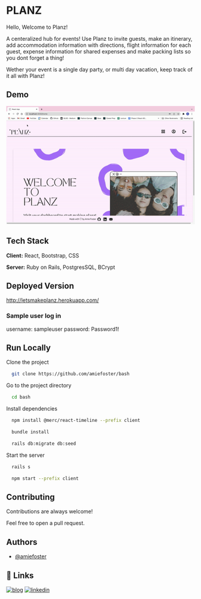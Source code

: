 
# PLANZ

Hello, 
Welcome to Planz! 

A centeralized hub for events! Use Planz to invite guests, make an itinerary, add accommodation information with directions, flight information for each guest, expense information for shared expenses and make packing lists so you dont forget a thing!

Wether your event is a single day party, or multi day vacation, keep track of it all with Planz!

## Demo

![App Screenshot](planz-demo.gif)

## Tech Stack

**Client:** React, Bootstrap, CSS

**Server:** Ruby on Rails, PostgresSQL, BCrypt

## Deployed Version

http://letsmakeplanz.herokuapp.com/

### Sample user log in 

username: sampleuser
password: Password1!

## Run Locally

Clone the project

```bash
  git clone https://github.com/amiefoster/bash
```

Go to the project directory

```bash
  cd bash
```

Install dependencies

```bash
  npm install @merc/react-timeline --prefix client
```
```bash
  bundle install
```
```bash
  rails db:migrate db:seed
```

Start the server

```bash
  rails s
```
```bash
  npm start --prefix client
```


## Contributing

Contributions are always welcome!

Feel free to open a pull request. 


## Authors

- [@amiefoster](https://github.com/amiefoster)


## 🔗 Links
[![blog](https://img.shields.io/badge/my_blog-000?style=for-the-badge&logo=ko-fi&logoColor=white)](https://medium.com/@amie.n.foster)
[![linkedin](https://img.shields.io/badge/linkedin-0A66C2?style=for-the-badge&logo=linkedin&logoColor=white)](https://www.linkedin.com/in/amie-n-foster/)


